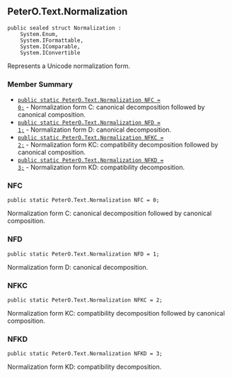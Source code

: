 ## PeterO.Text.Normalization

    public sealed struct Normalization :
        System.Enum,
        System.IFormattable,
        System.IComparable,
        System.IConvertible

 Represents a Unicode normalization form.

### Member Summary
* <code>[public static PeterO.Text.Normalization NFC = 0;](#NFC)</code> - Normalization form C: canonical decomposition followed by canonical composition.
* <code>[public static PeterO.Text.Normalization NFD = 1;](#NFD)</code> - Normalization form D: canonical decomposition.
* <code>[public static PeterO.Text.Normalization NFKC = 2;](#NFKC)</code> - Normalization form KC: compatibility decomposition followed by canonical composition.
* <code>[public static PeterO.Text.Normalization NFKD = 3;](#NFKD)</code> - Normalization form KD: compatibility decomposition.

<a id="NFC"></a>
### NFC

    public static PeterO.Text.Normalization NFC = 0;

 Normalization form C: canonical decomposition followed by canonical composition. <a id="NFD"></a>
### NFD

    public static PeterO.Text.Normalization NFD = 1;

 Normalization form D: canonical decomposition. <a id="NFKC"></a>
### NFKC

    public static PeterO.Text.Normalization NFKC = 2;

 Normalization form KC: compatibility decomposition followed by canonical composition. <a id="NFKD"></a>
### NFKD

    public static PeterO.Text.Normalization NFKD = 3;

 Normalization form KD: compatibility decomposition.
